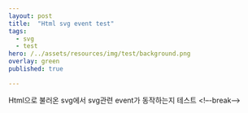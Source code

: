 ```yaml
---
layout: post
title:  "Html svg event test"
tags:
  - svg
  - test
hero: /../assets/resources/img/test/background.png
overlay: green
published: true

---
```

Html으로 불러온 svg에서 svg관련 event가 동작하는지 테스트
<!–-break-–>

<script src="https://code.jquery.com/jquery-3.2.1.min.js"></script>


<script>
	var arr = [
		'btn1',
		'btn2',
		'btn3'
	];
	var arrIdx = 0; 
	$( window ).on( "load", function() {
		var object  = document.getElementById("svgObj");
		var svgDoc = object.contentDocument;
		var background = svgDoc.getElementById("background");
		background.setAttribute("fill", "yellow");
		background.addEventListener("click", function(){
			console.log('mouse move');
			$('.post').append('<p>마우스 클릭</p>');
		});
		background.addEventListener("mousemove", function(){
			$('.post').append('<p>마우스 움직임</p>');
		});
		background.addEventListener("SVGScroll", function(){
			$('.post').append('<p>마우스 스크롤</p>');
		});
	});
	function colorChange(btnsObj, btnObj){
		btnsObj.css('background-color', 'gray');
		btnObj.css('background-color', 'red');
	}
	
</script>
<style>
	#background{
		width: 100%;
		height: 500px;
		background-color: antiquewhite;
	}
	.btn{
		width: 50%;
		height: 50px;
		background-color: gray;
		position: relative;
		left: 120px;
	}
	#btn1{
		top: 100px;
	}
	#btn2{
		top: 200px;
	}
	#btn3{
		top: 300px;
	}
</style>
<object id="svgObj" width="100%" height="600"  type="image/svg+xml" data="/../assets/file/ARS2018299914467.svg" ></object>